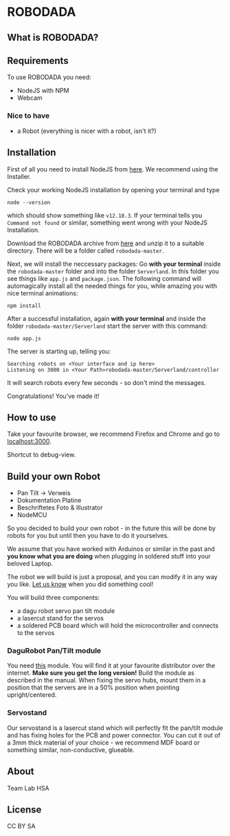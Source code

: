 # ROBODADA
## What is ROBODADA?

## Requirements
To use ROBODADA you need:
* NodeJS with NPM
* Webcam

### Nice to have
* a Robot (everything is nicer with a robot, isn't it?)

## Installation
First of all you need to install NodeJS from [here](https://nodejs.org/en/download/). We recommend using the Installer.

Check your working NodeJS installation by opening your terminal and type
```
node --version
```
which should show something like `v12.18.3`.
If your terminal tells you `Command not found` or similar, something went wrong with your NodeJS Installation.

Download the ROBODADA archive from [here](https://github.com/HybridThingsLab/robodada/archive/master.zip) and unzip it to a suitable directory. There will be a folder called `robodada-master`.

Next, we will install the neccessary packages: Go __with your terminal__ inside the `robodada-master` folder and into the folder `Serverland`. In this folder you see things like `app.js` and `package.json`.
The following command will automagically install all the needed things for you, while amazing you with nice terminal animations:
```
npm install
```
After a successful installation, again __with your terminal__ and inside the folder `robodada-master/Serverland` start the server with this command:
```
node app.js
```
The server is starting up, telling you:
```
Searching robots on <Your interface and ip here>
Listening on 3000 in <Your Path>robodada-master/Serverland/controller
````
It will search robots every few seconds - so don't mind the messages.

Congratulations! You've made it!

## How to use
Take your favourite browser, we recommend Firefox and Chrome and go to [localhost:3000](localhost:3000).

Shortcut to debug-view.

## Build your own Robot

* Pan Tilt -> Verweis
* Dokumentation Platine
* Beschriftetes Foto & Illustrator
* NodeMCU

So you decided to build your own robot - in the future this will be done by robots for you but until then you have to do it yourselves.

We assume that you have worked with Arduinos or similar in the past and __you know what you are doing__ when plugging in soldered stuff into your beloved Laptop.

The robot we will build is just a proposal, and you can modify it in any way you like. [Let us know](mailto:) when you did something cool!

You will build three components:
* a dagu robot servo pan tilt module
* a lasercut stand for the servos
* a soldered PCB board which will hold the microcontroller and connects to the servos

### DaguRobot Pan/Tilt module
You need [this](http://www.dagurobot.com/Sensor_pan_tilt_kit_DGS3003_servo?search=pan%20tilt&category_id=0) module. You will find it at your favourite distributor over the internet. __Make sure you get the long version!__
Build the module as described in the manual. When fixing the servo hubs, mount them in a position that the servers are in a 50% position when pointing upright/centered.

### Servostand
Our servostand is a lasercut stand which will perfectly fit the pan/tilt module and has fixing holes for the PCB and power connector.
You can cut it out of a 3mm thick material of your choice - we recommend MDF board or something similar, non-conductive, glueable.
 

## About
Team
Lab
HSA

## License
CC BY SA